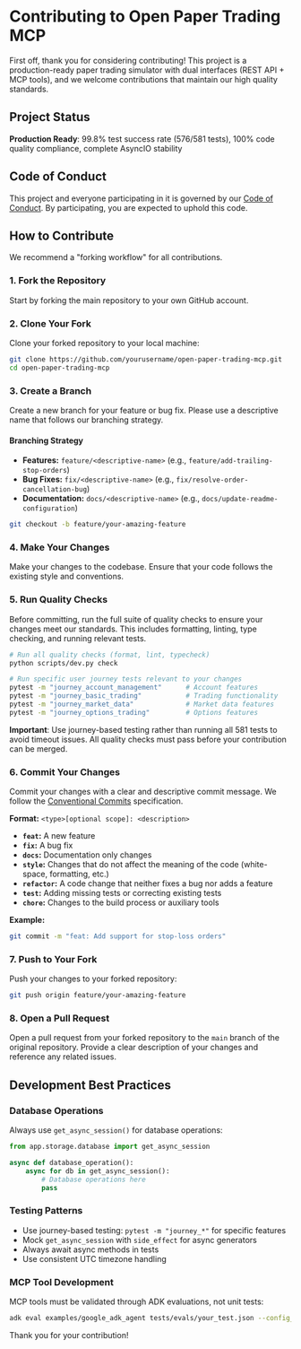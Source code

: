 # Contributing to Open Paper Trading MCP

First off, thank you for considering contributing! This project is a production-ready paper trading simulator with dual interfaces (REST API + MCP tools), and we welcome contributions that maintain our high quality standards.

## Project Status

**Production Ready**: 99.8% test success rate (576/581 tests), 100% code quality compliance, complete AsyncIO stability

## Code of Conduct

This project and everyone participating in it is governed by our [Code of Conduct](CODE_OF_CONDUCT.md). By participating, you are expected to uphold this code.

## How to Contribute

We recommend a "forking workflow" for all contributions.

### 1. Fork the Repository

Start by forking the main repository to your own GitHub account.

### 2. Clone Your Fork

Clone your forked repository to your local machine:

```bash
git clone https://github.com/yourusername/open-paper-trading-mcp.git
cd open-paper-trading-mcp
```

### 3. Create a Branch

Create a new branch for your feature or bug fix. Please use a descriptive name that follows our branching strategy.

#### Branching Strategy

-   **Features:** `feature/<descriptive-name>` (e.g., `feature/add-trailing-stop-orders`)
-   **Bug Fixes:** `fix/<descriptive-name>` (e.g., `fix/resolve-order-cancellation-bug`)
-   **Documentation:** `docs/<descriptive-name>` (e.g., `docs/update-readme-configuration`)

```bash
git checkout -b feature/your-amazing-feature
```

### 4. Make Your Changes

Make your changes to the codebase. Ensure that your code follows the existing style and conventions.

### 5. Run Quality Checks

Before committing, run the full suite of quality checks to ensure your changes meet our standards. This includes formatting, linting, type checking, and running relevant tests.

```bash
# Run all quality checks (format, lint, typecheck)
python scripts/dev.py check

# Run specific user journey tests relevant to your changes
pytest -m "journey_account_management"      # Account features
pytest -m "journey_basic_trading"           # Trading functionality  
pytest -m "journey_market_data"             # Market data features
pytest -m "journey_options_trading"         # Options features
```

**Important**: Use journey-based testing rather than running all 581 tests to avoid timeout issues. All quality checks must pass before your contribution can be merged.

### 6. Commit Your Changes

Commit your changes with a clear and descriptive commit message. We follow the [Conventional Commits](https://www.conventionalcommits.org/en/v1.0.0/) specification.

**Format:** `<type>[optional scope]: <description>`

-   **`feat`:** A new feature
-   **`fix`:** A bug fix
-   **`docs`:** Documentation only changes
-   **`style`:** Changes that do not affect the meaning of the code (white-space, formatting, etc.)
-   **`refactor`:** A code change that neither fixes a bug nor adds a feature
-   **`test`:** Adding missing tests or correcting existing tests
-   **`chore`:** Changes to the build process or auxiliary tools

**Example:**

```bash
git commit -m "feat: Add support for stop-loss orders"
```

### 7. Push to Your Fork

Push your changes to your forked repository:

```bash
git push origin feature/your-amazing-feature
```

### 8. Open a Pull Request

Open a pull request from your forked repository to the `main` branch of the original repository. Provide a clear description of your changes and reference any related issues.

## Development Best Practices

### Database Operations
Always use `get_async_session()` for database operations:
```python
from app.storage.database import get_async_session

async def database_operation():
    async for db in get_async_session():
        # Database operations here
        pass
```

### Testing Patterns
- Use journey-based testing: `pytest -m "journey_*"` for specific features
- Mock `get_async_session` with `side_effect` for async generators
- Always await async methods in tests
- Use consistent UTC timezone handling

### MCP Tool Development
MCP tools must be validated through ADK evaluations, not unit tests:
```bash
adk eval examples/google_adk_agent tests/evals/your_test.json --config_file_path tests/evals/test_config.json
```

Thank you for your contribution!
